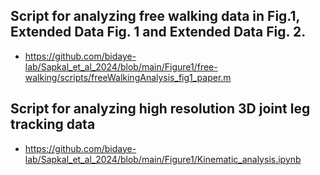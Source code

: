 ## Script for analyzing free walking data in Fig.1, Extended Data Fig. 1 and Extended Data Fig. 2.
- https://github.com/bidaye-lab/Sapkal_et_al_2024/blob/main/Figure1/free-walking/scripts/freeWalkingAnalysis_fig1_paper.m

## Script for analyzing high resolution 3D joint leg tracking data
- https://github.com/bidaye-lab/Sapkal_et_al_2024/blob/main/Figure1/Kinematic_analysis.ipynb

